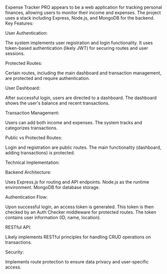 Expense Tracker PRO appears to be a web application for tracking personal finances, allowing users to monitor their income and expenses. The project uses a stack including Express, Node.js, and MongoDB for the backend.
Key Features:

User Authentication:

The system implements user registration and login functionality.
It uses token-based authentication (likely JWT) for securing routes and user sessions.

Protected Routes:

Certain routes, including the main dashboard and transaction management, are protected and require authentication.

User Dashboard:

After successful login, users are directed to a dashboard.
The dashboard shows the user's balance and recent transactions.

Transaction Management:

Users can add both income and expenses.
The system tracks and categorizes transactions.

Public vs Protected Routes:

Login and registration are public routes.
The main functionality (dashboard, adding transactions) is protected.

Technical Implementation:

Backend Architecture:

Uses Express.js for routing and API endpoints.
Node.js as the runtime environment.
MongoDB for database storage.

Authentication Flow:

Upon successful login, an access token is generated.
This token is then checked by an Auth Checker middleware for protected routes.
The token contains user information (ID, name, location).

RESTful API:

Likely implements RESTful principles for handling CRUD operations on transactions.

Security:

Implements route protection to ensure data privacy and user-specific access.



